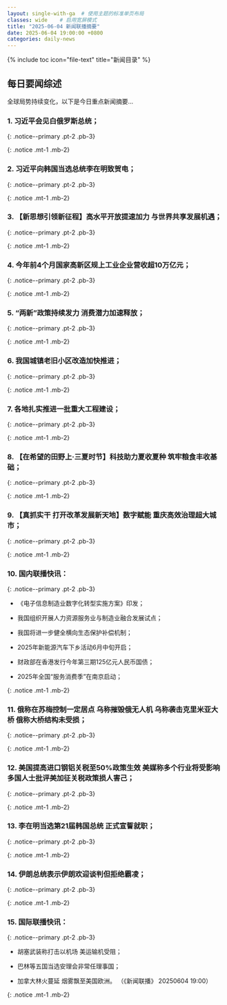 ```yaml
---
layout: single-with-ga  # 使用主题的标准单页布局
classes: wide    # 启用宽屏模式
title: "2025-06-04 新闻联播摘要"
date: 2025-06-04 19:00:00 +0800
categories: daily-news
---
```


{% include toc icon="file-text" title="新闻目录" %}
   
## 每日要闻综述

全球局势持续变化，以下是今日重点新闻摘要...

### 1. 习近平会见白俄罗斯总统； 

{: .notice--primary .pt-2 .pb-3}

{: .notice .mt-1 .mb-2}

### 2. 习近平向韩国当选总统李在明致贺电； 

{: .notice--primary .pt-2 .pb-3}

{: .notice .mt-1 .mb-2}

### 3. 【新思想引领新征程】高水平开放提速加力 与世界共享发展机遇； 

{: .notice--primary .pt-2 .pb-3}

{: .notice .mt-1 .mb-2}

### 4. 今年前4个月国家高新区规上工业企业营收超10万亿元； 

{: .notice--primary .pt-2 .pb-3}

{: .notice .mt-1 .mb-2}

### 5. “两新”政策持续发力 消费潜力加速释放； 

{: .notice--primary .pt-2 .pb-3}

{: .notice .mt-1 .mb-2}

### 6. 我国城镇老旧小区改造加快推进； 

{: .notice--primary .pt-2 .pb-3}

{: .notice .mt-1 .mb-2}

### 7. 各地扎实推进一批重大工程建设； 

{: .notice--primary .pt-2 .pb-3}

{: .notice .mt-1 .mb-2}

### 8. 【在希望的田野上·三夏时节】科技助力夏收夏种 筑牢粮食丰收基础； 

{: .notice--primary .pt-2 .pb-3}

{: .notice .mt-1 .mb-2}

### 9. 【真抓实干 打开改革发展新天地】数字赋能 重庆高效治理超大城市； 

{: .notice--primary .pt-2 .pb-3}

{: .notice .mt-1 .mb-2}

### 10. 国内联播快讯： 

{: .notice--primary .pt-2 .pb-3}

- 《电子信息制造业数字化转型实施方案》印发；

- 我国组织开展人力资源服务业与制造业融合发展试点；

- 我国将进一步健全横向生态保护补偿机制；

- 2025年新能源汽车下乡活动6月中旬开启；

- 财政部在香港发行今年第三期125亿元人民币国债；

- 2025年全国“服务消费季”在南京启动；

{: .notice .mt-1 .mb-2}

### 11. 俄称在苏梅控制一定居点 乌称摧毁俄无人机 乌称袭击克里米亚大桥 俄称大桥结构未受损； 

{: .notice--primary .pt-2 .pb-3}

{: .notice .mt-1 .mb-2}

### 12. 美国提高进口钢铝关税至50%政策生效 美媒称多个行业将受影响 多国人士批评美加征关税政策损人害己； 

{: .notice--primary .pt-2 .pb-3}

{: .notice .mt-1 .mb-2}

### 13. 李在明当选第21届韩国总统 正式宣誓就职； 

{: .notice--primary .pt-2 .pb-3}

{: .notice .mt-1 .mb-2}

### 14. 伊朗总统表示伊朗欢迎谈判但拒绝霸凌； 

{: .notice--primary .pt-2 .pb-3}

{: .notice .mt-1 .mb-2}

### 15. 国际联播快讯： 

{: .notice--primary .pt-2 .pb-3}

- 胡塞武装称打击以机场 美运输机受阻；

- 巴林等五国当选安理会非常任理事国；

- 加拿大林火蔓延 烟雾飘至美国欧洲。 （《新闻联播》 20250604 19:00）

{: .notice .mt-1 .mb-2}